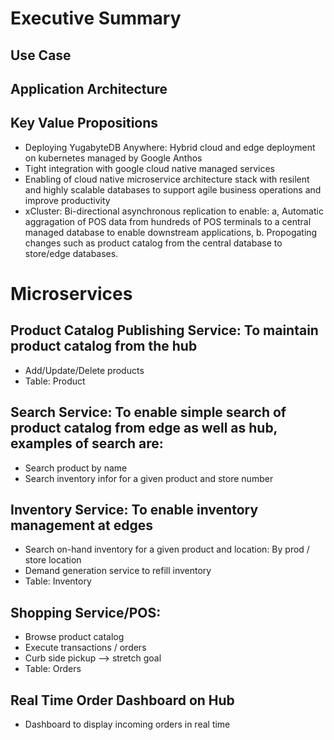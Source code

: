# Executive Summary
## Use Case
## Application Architecture
## Key Value Propositions
 - Deploying YugabyteDB Anywhere: Hybrid cloud and edge deployment on kubernetes managed by Google Anthos
 - Tight integration with google cloud native managed services
 - Enabling of cloud native microservice architecture stack with resilent and highly scalable databases to 
   support agile business operations and improve productivity
 - xCluster: Bi-directional asynchronous replication to enable:  a, Automatic aggragation of POS data from hundreds of POS terminals to a 
   central managed database to enable downstream applications, b. Propogating changes such as product catalog from the central 
   database to store/edge databases.

# Microservices

## Product Catalog Publishing Service: To maintain product catalog from the hub
  - Add/Update/Delete products
  - Table: Product
  
## Search Service: To enable simple search of product catalog from edge as well as hub, examples of search are:
  - Search product by name
  - Search inventory infor for a given product and store number
  
## Inventory Service: To enable inventory management at edges
  - Search on-hand inventory for a given product and location: By prod / store location
  - Demand generation service to refill inventory
  - Table: Inventory

## Shopping Service/POS:
  - Browse product catalog
  - Execute transactions / orders  
  - Curb side pickup --> stretch goal
  - Table: Orders

## Real Time Order Dashboard on Hub
  - Dashboard to display incoming orders in real time
 
